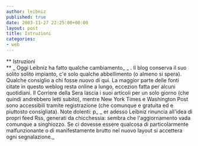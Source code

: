```yaml
---
author: leibniz
published: true
date: 2003-11-27 22:25:00+00:00
layout: post
title: Istruzioni
categories:
- web
---
```


 **   Istruzioni   
**  _ Oggi Leibniz ha fatto qualche cambiamento_  _ . Il blog conserva il suo solito solito impianto, c'e solo qualche abbellimento (o almeno si spera).
Qualche consiglio a chi fosse nuovo di qui. La maggior parte delle fonti citate in questo weblog resta online a lungo, eccezion fatta per alcuni quotidiani. Il Corriere della Sera lascia i suoi articoli per un solo giorno (che quindi andrebbero letti subito), mentre New York Times e Washington Post sono accessibili tramite registrazione (che comunque e gratuita ed e piuttosto consigliata). Note dolenti: p_  _ er adesso Leibniz rinuncia all'idea di propri feed Rss, generati da chicchessia: sembra che l'aggiornamento vada comunque a singhiozzo.
Se ci dovesse essere qualcosa di particolarmente malfunzionante o di manifestamente brutto nel nuovo layout si accettera ogni segnalazione._
